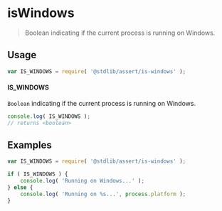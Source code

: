 <!--

@license Apache-2.0

Copyright (c) 2018 The Stdlib Authors.

Licensed under the Apache License, Version 2.0 (the "License");
you may not use this file except in compliance with the License.
You may obtain a copy of the License at

   http://www.apache.org/licenses/LICENSE-2.0

Unless required by applicable law or agreed to in writing, software
distributed under the License is distributed on an "AS IS" BASIS,
WITHOUT WARRANTIES OR CONDITIONS OF ANY KIND, either express or implied.
See the License for the specific language governing permissions and
limitations under the License.

-->

# isWindows

> Boolean indicating if the current process is running on Windows.

<section class="usage">

## Usage

```javascript
var IS_WINDOWS = require( '@stdlib/assert/is-windows' );
```

#### IS_WINDOWS

`Boolean` indicating if the current process is running on Windows.

```javascript
console.log( IS_WINDOWS );
// returns <boolean>
```

</section>

<!-- /.usage -->

<section class="examples">

## Examples

<!-- eslint no-undef: "error" -->

```javascript
var IS_WINDOWS = require( '@stdlib/assert/is-windows' );

if ( IS_WINDOWS ) {
    console.log( 'Running on Windows...' );
} else {
    console.log( 'Running on %s...', process.platform );
}
```

</section>

<!-- /.examples -->

<section class="links">

</section>

<!-- /.links -->
